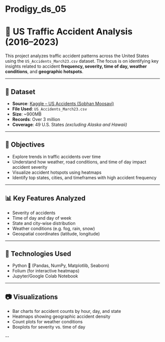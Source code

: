 # Prodigy_ds_05
# 🚦 US Traffic Accident Analysis (2016–2023)

This project analyzes traffic accident patterns across the United States using the `US_Accidents_March23.csv` dataset. The focus is on identifying key insights related to accident **frequency, severity, time of day, weather conditions**, and **geographic hotspots**.

---

## 📁 Dataset

- **Source**: [Kaggle – US Accidents (Sobhan Moosavi)](https://www.kaggle.com/datasets/sobhanmoosavi/us-accidents)
- **File Used**: `US_Accidents_March23.csv`
- **Size**: ~900MB
- **Records**: Over 3 million
- **Coverage**: 49 U.S. States *(excluding Alaska and Hawaii)*

---

## 🧠 Objectives

- Explore trends in traffic accidents over time
- Understand how weather, road conditions, and time of day impact accident severity
- Visualize accident hotspots using heatmaps
- Identify top states, cities, and timeframes with high accident frequency

---

## 📊 Key Features Analyzed

- Severity of accidents
- Time of day and day of week
- State and city-wise distribution
- Weather conditions (e.g. fog, rain, snow)
- Geospatial coordinates (latitude, longitude)

---

## 📌 Technologies Used

- Python 🐍 (Pandas, NumPy, Matplotlib, Seaborn)
- Folium (for interactive heatmaps)
- Jupyter/Google Colab Notebook

---

## 📷 Visualizations

- Bar charts for accident counts by hour, day, and state
- Heatmaps showing geographic accident density
- Count plots for weather conditions
- Boxplots for severity vs. time of day

--

